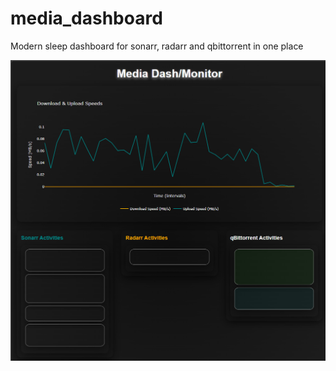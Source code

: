# media_dashboard
Modern sleep dashboard for sonarr, radarr and qbittorrent in one place

![alt text](image.png)